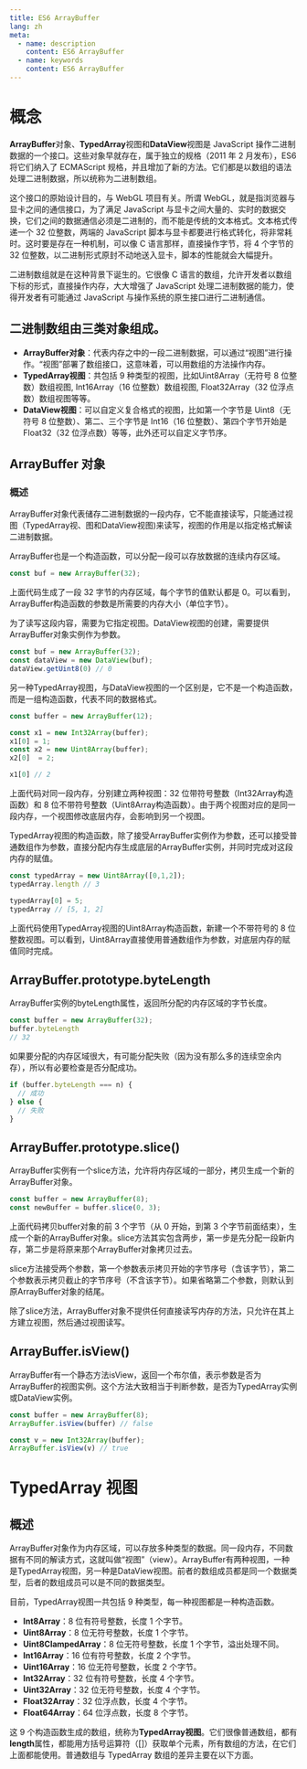 ```yaml
---
title: ES6 ArrayBuffer
lang: zh
meta:
  - name: description
    content: ES6 ArrayBuffer
  - name: keywords
    content: ES6 ArrayBuffer
---
```


# 概念

**ArrayBuffer**对象、**TypedArray**视图和**DataView**视图是 JavaScript 操作二进制数据的一个接口。这些对象早就存在，属于独立的规格（2011 年 2 月发布），ES6 将它们纳入了 ECMAScript 规格，并且增加了新的方法。它们都是以数组的语法处理二进制数据，所以统称为二进制数组。

这个接口的原始设计目的，与 WebGL 项目有关。所谓 WebGL，就是指浏览器与显卡之间的通信接口，为了满足 JavaScript 与显卡之间大量的、实时的数据交换，它们之间的数据通信必须是二进制的，而不能是传统的文本格式。文本格式传递一个 32 位整数，两端的 JavaScript 脚本与显卡都要进行格式转化，将非常耗时。这时要是存在一种机制，可以像 C 语言那样，直接操作字节，将 4 个字节的 32 位整数，以二进制形式原封不动地送入显卡，脚本的性能就会大幅提升。

二进制数组就是在这种背景下诞生的。它很像 C 语言的数组，允许开发者以数组下标的形式，直接操作内存，大大增强了 JavaScript 处理二进制数据的能力，使得开发者有可能通过 JavaScript 与操作系统的原生接口进行二进制通信。


## 二进制数组由三类对象组成。
* **ArrayBuffer对象**：代表内存之中的一段二进制数据，可以通过“视图”进行操作。“视图”部署了数组接口，这意味着，可以用数组的方法操作内存。
* **TypedArray视图**：共包括 9 种类型的视图，比如Uint8Array（无符号 8 位整数）数组视图, Int16Array（16 位整数）数组视图, Float32Array（32 位浮点数）数组视图等等。
* **DataView视图**：可以自定义复合格式的视图，比如第一个字节是 Uint8（无符号 8 位整数）、第二、三个字节是 Int16（16 位整数）、第四个字节开始是 Float32（32 位浮点数）等等，此外还可以自定义字节序。


## ArrayBuffer 对象
### 概述
 ArrayBuffer对象代表储存二进制数据的一段内存，它不能直接读写，只能通过视图（TypedArray视、图和DataView视图)来读写，视图的作用是以指定格式解读二进制数据。

ArrayBuffer也是一个构造函数，可以分配一段可以存放数据的连续内存区域。

```js
const buf = new ArrayBuffer(32);
```

上面代码生成了一段 32 字节的内存区域，每个字节的值默认都是 0。可以看到，ArrayBuffer构造函数的参数是所需要的内存大小（单位字节）。

为了读写这段内容，需要为它指定视图。DataView视图的创建，需要提供ArrayBuffer对象实例作为参数。

```js
const buf = new ArrayBuffer(32);
const dataView = new DataView(buf);
dataView.getUint8(0) // 0
```


另一种TypedArray视图，与DataView视图的一个区别是，它不是一个构造函数，而是一组构造函数，代表不同的数据格式。
```js
const buffer = new ArrayBuffer(12);

const x1 = new Int32Array(buffer);
x1[0] = 1;
const x2 = new Uint8Array(buffer);
x2[0]  = 2;

x1[0] // 2
```

上面代码对同一段内存，分别建立两种视图：32 位带符号整数（Int32Array构造函数）和 8 位不带符号整数（Uint8Array构造函数）。由于两个视图对应的是同一段内存，一个视图修改底层内存，会影响到另一个视图。

TypedArray视图的构造函数，除了接受ArrayBuffer实例作为参数，还可以接受普通数组作为参数，直接分配内存生成底层的ArrayBuffer实例，并同时完成对这段内存的赋值。
```js
const typedArray = new Uint8Array([0,1,2]);
typedArray.length // 3

typedArray[0] = 5;
typedArray // [5, 1, 2]
```
上面代码使用TypedArray视图的Uint8Array构造函数，新建一个不带符号的 8 位整数视图。可以看到，Uint8Array直接使用普通数组作为参数，对底层内存的赋值同时完成。


## ArrayBuffer.prototype.byteLength
ArrayBuffer实例的byteLength属性，返回所分配的内存区域的字节长度。
```js
const buffer = new ArrayBuffer(32);
buffer.byteLength
// 32
```
如果要分配的内存区域很大，有可能分配失败（因为没有那么多的连续空余内存），所以有必要检查是否分配成功。
```js
if (buffer.byteLength === n) {
  // 成功
} else {
  // 失败
}
```
## ArrayBuffer.prototype.slice()
ArrayBuffer实例有一个slice方法，允许将内存区域的一部分，拷贝生成一个新的ArrayBuffer对象。
```js
const buffer = new ArrayBuffer(8);
const newBuffer = buffer.slice(0, 3);
```
上面代码拷贝buffer对象的前 3 个字节（从 0 开始，到第 3 个字节前面结束），生成一个新的ArrayBuffer对象。slice方法其实包含两步，第一步是先分配一段新内存，第二步是将原来那个ArrayBuffer对象拷贝过去。

slice方法接受两个参数，第一个参数表示拷贝开始的字节序号（含该字节），第二个参数表示拷贝截止的字节序号（不含该字节）。如果省略第二个参数，则默认到原ArrayBuffer对象的结尾。

除了slice方法，ArrayBuffer对象不提供任何直接读写内存的方法，只允许在其上方建立视图，然后通过视图读写。


## ArrayBuffer.isView()
ArrayBuffer有一个静态方法isView，返回一个布尔值，表示参数是否为ArrayBuffer的视图实例。这个方法大致相当于判断参数，是否为TypedArray实例或DataView实例。

```js
const buffer = new ArrayBuffer(8);
ArrayBuffer.isView(buffer) // false

const v = new Int32Array(buffer);
ArrayBuffer.isView(v) // true
```

# TypedArray 视图

## 概述
ArrayBuffer对象作为内存区域，可以存放多种类型的数据。同一段内存，不同数据有不同的解读方式，这就叫做“视图”（view）。ArrayBuffer有两种视图，一种是TypedArray视图，另一种是DataView视图。前者的数组成员都是同一个数据类型，后者的数组成员可以是不同的数据类型。

目前，TypedArray视图一共包括 9 种类型，每一种视图都是一种构造函数。

- **Int8Array**：8 位有符号整数，长度 1 个字节。
- **Uint8Array**：8 位无符号整数，长度 1 个字节。
- **Uint8ClampedArray**：8 位无符号整数，长度 1 个字节，溢出处理不同。
- **Int16Array**：16 位有符号整数，长度 2 个字节。
- **Uint16Array**：16 位无符号整数，长度 2 个字节。
- **Int32Array**：32 位有符号整数，长度 4 个字节。
- **Uint32Array**：32 位无符号整数，长度 4 个字节。
- **Float32Array**：32 位浮点数，长度 4 个字节。
- **Float64Array**：64 位浮点数，长度 8 个字节。

这 9 个构造函数生成的数组，统称为**TypedArray视图**。它们很像普通数组，都有**length**属性，都能用方括号运算符（[]）获取单个元素，所有数组的方法，在它们上面都能使用。普通数组与 TypedArray 数组的差异主要在以下方面。